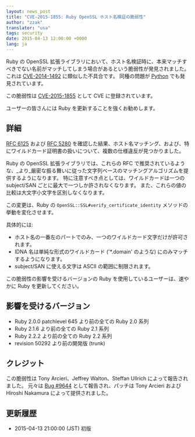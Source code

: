 ```yaml
---
layout: news_post
title: "CVE-2015-1855: Ruby OpenSSL ホスト名検証の脆弱性"
author: "zzak"
translator: "usa"
tags: security
date: 2015-04-13 12:00:00 +0000
lang: ja
---
```


Ruby の OpenSSL 拡張ライブラリにおいて、ホスト名検証時に、本来マッチすべきでない名前がマッチしてしまう場合があるという脆弱性が発見されました。
これは [CVE-2014-1492][CVE-2014-1492] に類似した不具合です。
同種の問題が [Python][python-hostname-bug] でも発見されています。

この脆弱性は [CVE-2015-1855][CVE-2015-1855] として CVE に登録されています。

ユーザーの皆さんには Ruby を更新することを強くお勧めします。

## 詳細

[RFC 6125][RFC-6125] および [RFC 5280][RFC-5280] を確認した結果、ホスト名マッチング、および、特にワイルドカード証明書の扱いについて、複数の仕様違反が見つかりました。

Ruby の OpenSSL 拡張ライブラリでは、これらの RFC で推奨されているような、_より_厳密な振る舞いに従った文字列ベースのマッチングアルゴリズムを提供するようになります。
特に注意すべき点としては、ワイルドカードは一つの subject/SAN ごとに最大で一つしか許されなくなります。
また、これらの値の比較は大文字小文字を区別しなくなります。

この変更は、Ruby の `OpenSSL::SSL#verify_certificate_identity` メソッドの挙動を変化させます。

具体的には:

* ホスト名の一番左のパートでのみ、一つのワイルドカード文字だけが許可されます。
* IDNA 名は単純な形式のワイルドカード ('\*.domain' のような) にのみマッチするようになります。
* subject/SAN に使える文字は ASCII の範囲に制限されます。

この脆弱性の影響を受けるバージョンの Ruby を使用しているユーザーは、速やかに Ruby を更新してください。

## 影響を受けるバージョン

* Ruby 2.0.0 patchlevel 645 より前の全ての Ruby 2.0 系列
* Ruby 2.1.6 より前の全ての Ruby 2.1 系列
* Ruby 2.2.2 より前の全ての Ruby 2.2 系列
* revision 50292 より前の開発版 (trunk)

## クレジット

この脆弱性は Tony Arcieri、Jeffrey Walton、Steffan Ullrich によって報告されました。
元々は [Bug #9644][Bug-9644] として報告され、パッチは Tony Arcieri および Hiroshi Nakamura によって提供されました。

## 更新履歴

* 2015-04-13 21:00:00 (JST) 初版

[CVE-2014-1492]: https://bugzilla.mozilla.org/show_bug.cgi?id=903885
[python-hostname-bug]: https://bugs.python.org/issue17997
[CVE-2015-1855]: http://cve.mitre.org/cgi-bin/cvename.cgi?name=CVE-2015-1855
[RFC-6125]: https://tools.ietf.org/html/rfc6125
[RFC-5280]: https://tools.ietf.org/html/rfc5280
[Bug-9644]: https://bugs.ruby-lang.org/issues/9644

